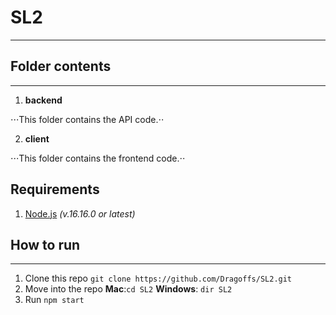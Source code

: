 # SL2

---

## Folder contents

---

1. **backend**

⋅⋅⋅This folder contains the API code.⋅⋅

2. **client**

⋅⋅⋅This folder contains the frontend code.⋅⋅

## Requirements

1. [Node.js](https://nodejs.org/en/) _(v.16.16.0 or latest)_

## How to run

---

1. Clone this repo `git clone https://github.com/Dragoffs/SL2.git`
2. Move into the repo **Mac**:`cd SL2` **Windows**: `dir SL2`
3. Run `npm start`

